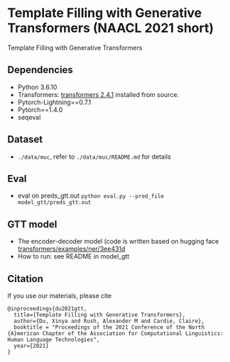 # Template Filling with Generative Transformers (NAACL 2021 short)
Template Filling with Generative Transformers


## Dependencies

* Python 3.6.10
* Transformers: [transformers 2.4.1](https://github.com/huggingface/transformers/tree/2c12464a20160061a8b436b4939e8d5fa2437a15) installed from source.
* Pytorch-Lightning==0.7.1
* Pytorch==1.4.0
* seqeval

## Dataset 
* `./data/muc`, refer to `./data/muc/README.md` for details

## Eval
* eval on preds_gtt.out `python eval.py --pred_file model_gtt/preds_gtt.out`

## GTT model 

* The encoder-decoder model (code is written based on hugging face [transformers/examples/ner/3ee431d](https://github.com/huggingface/transformers/tree/3ee431dd4c720e67e35a449b453d3dc2b15ccfff)
* How to run: see README in model_gtt

## Citation
If you use our materials, please cite
```
@inproceedings{du2021gtt,
  title={Template Filling with Generative Transformers},
  author={Du, Xinya and Rush, Alexander M and Cardie, Claire},
  booktitle = "Proceedings of the 2021 Conference of the North {A}merican Chapter of the Association for Computational Linguistics: Human Language Technologies",
  year={2021}
}
```
